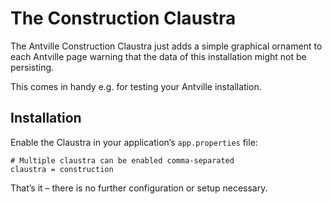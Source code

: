 # The Construction Claustra

The Antville Construction Claustra just adds a simple graphical ornament to each Antville page warning that the data of this installation might not be persisting.

This comes in handy e.g. for testing your Antville installation.

## Installation

Enable the Claustra in your application’s `app.properties` file:

```properties
# Multiple claustra can be enabled comma-separated
claustra = construction
```

That’s it – there is no further configuration or setup necessary.
